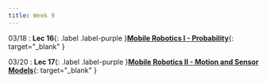 ```yaml
---
title: Week 9
---
```

03/18
: **Lec 16**{: .label .label-purple }[**Mobile Robotics I - Probability**](/CSCI5551-Spr24/assets/slides/lec16_mobile_robotics_1_probability.pdf){: target="_blank" }

03/20
: **Lec 17**{: .label .label-purple }[**Mobile Robotics II - Motion and Sensor Models**](/CSCI5551-Spr24/assets/slides/lec17_mobile_robotics_2_sensor_motion_models.pdf){: target="_blank" }
